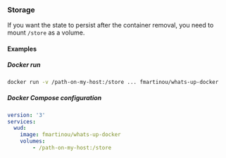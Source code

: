 ### Storage
  
If you want the state to persist after the container removal, you need to mount  ```/store``` as a volume.

#### Examples 

##### Docker run
```bash
docker run -v /path-on-my-host:/store ... fmartinou/whats-up-docker
```

##### Docker Compose configuration
```yaml
version: '3'
services:
  wud:
    image: fmartinou/whats-up-docker
    volumes:
        - /path-on-my-host:/store
```
